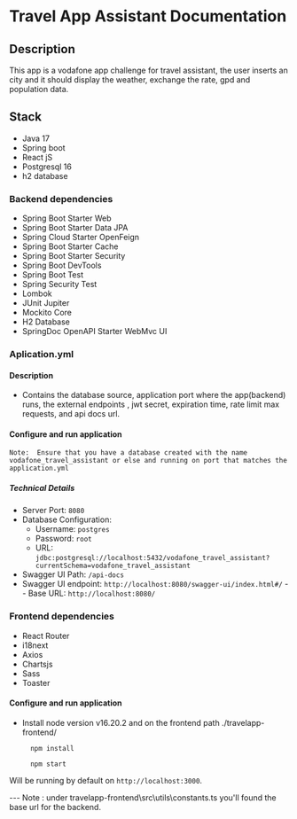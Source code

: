 # Travel App Assistant Documentation

## Description
This app is a vodafone app challenge for travel assistant, the user inserts an city and it should 
display the weather, exchange the rate, gpd and population data. 


## Stack
- Java 17
- Spring boot
- React jS 
- Postgresql 16
- h2 database

### Backend dependencies

- Spring Boot Starter Web
- Spring Boot Starter Data JPA
- Spring Cloud Starter OpenFeign
- Spring Boot Starter Cache
- Spring Boot Starter Security
- Spring Boot DevTools
- Spring Boot Test
- Spring Security Test
- Lombok
- JUnit Jupiter
- Mockito Core
- H2 Database
- SpringDoc OpenAPI Starter WebMvc UI

### Aplication.yml
#### Description 
  - Contains the database source, application port where the app(backend) runs, the external endpoints , jwt secret, expiration time, rate limit max requests, and api docs url. 

#### Configure and run application
    Note:  Ensure that you have a database created with the name vodafone_travel_assistant or else and running on port that matches the application.yml

##### Technical Details
- Server Port: `8080`
- Database Configuration:
  - Username: `postgres`
  - Password: `root`
  - URL: `jdbc:postgresql://localhost:5432/vodafone_travel_assistant?currentSchema=vodafone_travel_assistant`
- Swagger UI Path: `/api-docs`
- Swagger UI endpoint: `http://localhost:8080/swagger-ui/index.html#/`
-- Base URL: `http://localhost:8080/`

### Frontend dependencies
- React Router
- i18next
- Axios
- Chartsjs
- Sass
- Toaster

#### Configure and run application
- Install node version v16.20.2 and on the frontend path ./travelapp-frontend/
  ```
    npm install
  ```
  ```
    npm start
  ```
Will be running by default on `http://localhost:3000`.

--- Note : under travelapp-frontend\src\utils\constants.ts you'll found the base url for the backend.